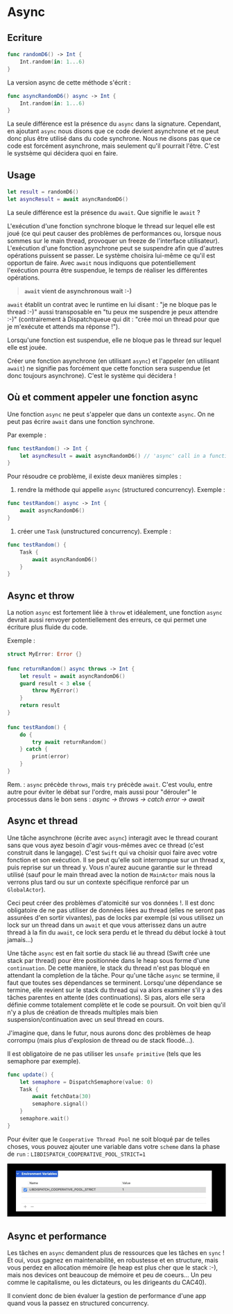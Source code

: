 # Async

## Ecriture

```swift
func randomD6() -> Int {
    Int.random(in: 1...6)
}
```

La version async de cette méthode s'écrit :

```swift
func asyncRandomD6() async -> Int {
    Int.random(in: 1...6)
}
```

La seule différence est la présence du `async` dans la signature. Cependant, en ajoutant `async` nous disons que ce code devient asynchrone et ne peut donc plus être utilisé dans du code synchrone. Nous ne disons pas que ce code est forcément asynchrone, mais seulement qu'il pourrait l'être. C'est le systsème qui décidera quoi en faire.

## Usage

```swift
let result = randomD6()
let asyncResult = await asyncRandomD6()
```

La seule différence est la présence du `await`. Que signifie le `await` ?

L'exécution d'une fonction synchrone bloque le thread sur lequel elle est joué (ce qui peut causer des problèmes de performances ou, lorsque nous sommes sur le main thread, provoquer un freeze de l'interface utilisateur). L'exécution d'une fonction asynchrone peut se suspendre afin que d'autres opérations puissent se passer. Le système choisira lui-même ce qu'il est opportun de faire. Avec `await` nous indiquons que potentiellement l'exécution pourra être suspendue, le temps de réaliser les différentes opérations.

> **`await` vient de asynchronous wait :-)**

`await` établit un contrat avec le runtime en lui disant : "je ne bloque pas le thread :-)" aussi transposable en "tu peux me suspendre je peux attendre :-)" (contrairement à Dispatchqueue qui dit : "crée moi un thread pour que je m'exécute et attends ma réponse !"). 

Lorsqu'une fonction est suspendue, elle ne bloque pas le thread sur lequel elle est jouée.

Créer une fonction asynchrone (en utilisant `async`) et l'appeler (en utilisant `await`) ne signifie pas forcément que cette fonction sera suspendue (et donc toujours asynchrone). C'est le système qui décidera !

## Où et comment appeler une fonction async

Une fonction `async` ne peut s'appeler que dans un contexte `async`. On ne peut pas écrire `await` dans une fonction synchrone.

Par exemple :

```swift
func testRandom() -> Int {
    let asyncResult = await asyncRandomD6() // 'async' call in a function that does not support concurrency
}
```

 Pour résoudre ce problème, il existe deux manières simples :
1. rendre la méthode qui appelle `async` (structured concurrency). Exemple : 

```swift
func testRandom() async -> Int {
    await asyncRandomD6()
}
```

1. créer une `Task` (unstructured concurrency). Exemple : 

```swift
func testRandom() {
    Task {
        await asyncRandomD6()
    }
}
```

## Async et throw

La notion `async` est fortement liée à `throw` et idéalement, une fonction `async` devrait aussi renvoyer potentiellement des erreurs, ce qui permet une écriture plus fluide du code.

Exemple :

```swift
struct MyError: Error {}

func returnRandom() async throws -> Int {
    let result = await asyncRandomD6()
    guard result < 3 else {
        throw MyError()
    }
    return result
}

func testRandom() {
    do {
        try await returnRandom()
    } catch {
        print(error)
    }
}
```

Rem. : `async` précède `throws`, mais `try` précède `await`. C'est voulu, entre autre pour éviter le débat sur l'ordre, mais aussi pour "dérouler" le processus dans le bon sens : *async -> throws -> catch error -> await*

## Async et thread

Une tâche asynchrone (écrite avec `async`) interagit avec le thread courant sans que vous ayez besoin d'agir vous-mêmes avec ce thread (c'est construit dans le langage). C'est `Swift` qui va choisir quoi faire avec votre fonction et son exécution. Il se peut qu'elle soit interrompue sur un thread x, puis reprise sur un thread y. Vous n'aurez aucune garantie sur le thread utilisé (sauf pour le main thread avec la notion de `MainActor` mais nous la verrons plus tard ou sur un contexte spécifique renforcé par un `GlobalActor`).

Ceci peut créer des problèmes d'atomicité sur vos données !. Il est donc obligatoire de ne pas utiliser de données liées au thread (elles ne seront pas assurées d'en sortir vivantes), pas de locks par exemple (si vous utilisez un lock sur un thread dans un `await` et que vous atterissez dans un autre thread à la fin du `await`, ce lock sera perdu et le thread du début locké à tout jamais...)

Une tâche `async` est en fait sortie du stack lié au thread (Swift crée une stack par thread) pour être positionnée dans le heap sous forme d'une `continuation`. De cette manière, le stack du thread n'est pas bloqué en attendant la completion de la tâche. Pour qu'une tâche `async` se termine, il faut que toutes ses dépendances se terminent. Lorsqu'une dépendance se termine, elle revient sur le stack du thread qui va alors examiner s'il y a des tâches parentes en attente (des continuations). Si pas, alors elle sera définie comme totalement complète et le code se poursuit. On voit bien qu'il n'y a plus de création de threads multiples mais bien suspension/continuation avec un seul thread en cours.

J'imagine que, dans le futur, nous aurons donc des problèmes de heap corrompu (mais plus d'explosion de thread ou de stack floodé...).

Il est obligatoire de ne pas utiliser les `unsafe primitive` (tels que les semaphore par exemple).

```swift
func update() {
    let semaphore = DispatchSemaphore(value: 0)
    Task {
        await fetchData(30)
        semaphore.signal()
    }
    semaphore.wait()
}
```

Pour éviter que le `Cooperative Thread Pool` ne soit bloqué par de telles choses, vous pouvez ajouter une variable dans votre `scheme` dans la phase de `run` : `LIBDISPATCH_COOPERATIVE_POOL_STRICT=1`

![LIBDISPATCH_COOPERATIVE_POOL_STRICT](images/libdispatch.png)

## Async et performance

Les tâches en `async` demandent plus de ressources que les tâches en `sync` ! Et oui, vous gagnez en maintenabilité, en robustesse et en structure, mais vous perdez en allocation mémoire (le heap est plus cher que le stack :-), mais nos devices ont beaucoup de mémoire et peu de coeurs... Un peu comme le capitalisme, ou les dictateurs, ou les dirigeants du CAC40).

Il convient donc de bien évaluer la gestion de performance d'une app quand vous la passez en structured concurrency.
